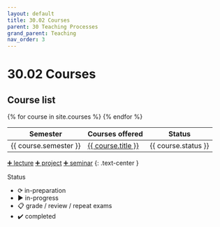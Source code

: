 ```yaml
---
layout: default
title: 30.02 Courses
parent: 30 Teaching Processes
grand_parent: Teaching
nav_order: 3
---
```


# 30.02 Courses

## Course list

<table>
  <thead>
    <tr>
      <th>Semester</th>
      <th>Courses offered</th>
      <th>Status</th>
    </tr>
  </thead>
  <tbody>
    {% for course in site.courses %}
    <tr>
      <td>{{ course.semester }}</td>
      <td><a href="{{ site.baseurl }}{{ course.url }}">{{ course.title }}</a></td>
      <td>{{ course.status }}</td>
    </tr>
    {% endfor %}
  </tbody>
</table>

[➕ lecture](30.10.lecture.html) [➕ project](30.12.projects.html) [➕ seminar](30.11.seminars.html)
{: .text-center }

Status

- ⟳ in-preparation
- ▶ in-progress
- 📋 grade / review / repeat exams
- ✔️ completed

